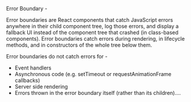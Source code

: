 Error Boundary - 

Error boundaries are React components that catch JavaScript errors anywhere in their child component tree, log those errors,
and display a fallback UI instead of the component tree that crashed (in class-based components). Error boundaries catch errors
during rendering, in lifecycle methods, and in constructors of the whole tree below them.

Error boundaries do not catch errors for -
-  Event handlers
-  Asynchronous code (e.g. setTimeout or requestAnimationFrame callbacks)
-  Server side rendering
-  Errors thrown in the error boundary itself (rather than its children)....
